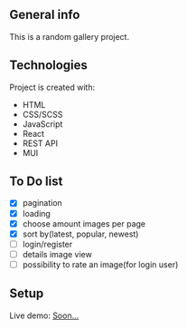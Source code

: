 ## General info

This is a random gallery project.

## Technologies

Project is created with:

- HTML
- CSS/SCSS
- JavaScript
- React
- REST API
- MUI

## To Do list

- [x] pagination
- [x] loading
- [x] choose amount images per page
- [x] sort by(latest, popular, newest)
- [ ] login/register
- [ ] details image view
- [ ] possibility to rate an image(for login user)

## Setup

Live demo: <a href=''>Soon...</a>
